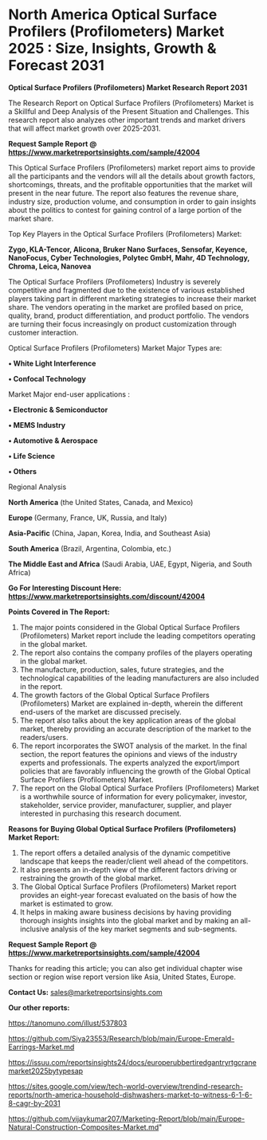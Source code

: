 # North America Optical Surface Profilers (Profilometers) Market 2025 : Size, Insights, Growth & Forecast 2031

<strong>Optical Surface Profilers (Profilometers) Market Research Report 2031</strong>

The Research Report on Optical Surface Profilers (Profilometers) Market is a Skillful and Deep Analysis of the Present Situation and Challenges. This research report also analyzes other important trends and market drivers that will affect market growth over 2025-2031.

<strong>Request Sample Report @ <a href=https://www.marketreportsinsights.com/sample/42004>https://www.marketreportsinsights.com/sample/42004</a></strong>

This Optical Surface Profilers (Profilometers) market report aims to provide all the participants and the vendors will all the details about growth factors, shortcomings, threats, and the profitable opportunities that the market will present in the near future. The report also features the revenue share, industry size, production volume, and consumption in order to gain insights about the politics to contest for gaining control of a large portion of the market share.

Top Key Players in the Optical Surface Profilers (Profilometers) Market:

<strong>Zygo, KLA-Tencor, Alicona, Bruker Nano Surfaces, Sensofar, Keyence, NanoFocus, Cyber Technologies, Polytec GmbH, Mahr, 4D Technology, Chroma, Leica, Nanovea</strong>

The Optical Surface Profilers (Profilometers) Industry is severely competitive and fragmented due to the existence of various established players taking part in different marketing strategies to increase their market share. The vendors operating in the market are profiled based on price, quality, brand, product differentiation, and product portfolio. The vendors are turning their focus increasingly on product customization through customer interaction.

Optical Surface Profilers (Profilometers) Market Major Types are:

<strong>•  White Light Interference

•  Confocal Technology</strong>

Market Major end-user applications :

<strong>•  Electronic & Semiconductor

•  MEMS Industry

•  Automotive & Aerospace

•  Life Science

•  Others</strong>

Regional Analysis

</u><strong><b>North America</b></strong> (the United States, Canada, and Mexico)

<strong><b>Europe </b></strong>(Germany, France, UK, Russia, and Italy)

<strong><b>Asia-Pacific</b></strong> (China, Japan, Korea, India, and Southeast Asia)

<strong><b>South America</b></strong> (Brazil, Argentina, Colombia, etc.)

<strong><b>The Middle East and Africa</b></strong> (Saudi Arabia, UAE, Egypt, Nigeria, and South Africa)

<strong>Go For Interesting Discount Here: <a href=https://www.marketreportsinsights.com/discount/42004>https://www.marketreportsinsights.com/discount/42004</a></strong>

<strong>Points Covered in The Report:</strong>
<ol>
  <li>The major points considered in the Global Optical Surface Profilers (Profilometers) Market report include the leading competitors operating in the global market.</li>
  <li>The report also contains the company profiles of the players operating in the global market.</li>
  <li>The manufacture, production, sales, future strategies, and the technological capabilities of the leading manufacturers are also included in the report.</li>
  <li>The growth factors of the Global Optical Surface Profilers (Profilometers) Market are explained in-depth, wherein the different end-users of the market are discussed precisely.</li>
  <li>The report also talks about the key application areas of the global market, thereby providing an accurate description of the market to the readers/users.</li>
  <li>The report incorporates the SWOT analysis of the market. In the final section, the report features the opinions and views of the industry experts and professionals. The experts analyzed the export/import policies that are favorably influencing the growth of the Global Optical Surface Profilers (Profilometers) Market.</li>
  <li>The report on the Global Optical Surface Profilers (Profilometers) Market is a worthwhile source of information for every policymaker, investor, stakeholder, service provider, manufacturer, supplier, and player interested in purchasing this research document.</li>
</ol>
<strong>Reasons for Buying Global Optical Surface Profilers (Profilometers) Market Report:</strong>

<ol>
  <li>The report offers a detailed analysis of the dynamic competitive landscape that keeps the reader/client well ahead of the competitors.</li>
  <li>It also presents an in-depth view of the different factors driving or restraining the growth of the global market.</li>
  <li>The Global Optical Surface Profilers (Profilometers) Market report provides an eight-year forecast evaluated on the basis of how the market is estimated to grow.</li>
  <li>It helps in making aware business decisions by having providing thorough insights insights into the global market and by making an all-inclusive analysis of the key market segments and sub-segments.</li>
</ol>
<strong>Request Sample Report @ <a href=https://www.marketreportsinsights.com/sample/42004>https://www.marketreportsinsights.com/sample/42004</a></strong>


Thanks for reading this article; you can also get individual chapter wise section or region wise report version like Asia, United States, Europe.

<strong>Contact Us:</strong>
sales@marketreportsinsights.com

<strong>Our other reports:</strong>

<a href=https://tanomuno.com/illust/537803>https://tanomuno.com/illust/537803</a>

<a href=https://github.com/Siya23553/Research/blob/main/Europe-Emerald-Earrings-Market.md>https://github.com/Siya23553/Research/blob/main/Europe-Emerald-Earrings-Market.md</a>

<a href=https://issuu.com/reportsinsights24/docs/europerubbertiredgantryrtgcranemarket2025bytypesap>https://issuu.com/reportsinsights24/docs/europerubbertiredgantryrtgcranemarket2025bytypesap</a>

<a href=https://sites.google.com/view/tech-world-overview/trendind-research-reports/north-america-household-dishwashers-market-to-witness-6-1-6-8-cagr-by-2031>https://sites.google.com/view/tech-world-overview/trendind-research-reports/north-america-household-dishwashers-market-to-witness-6-1-6-8-cagr-by-2031</a>

<a href=https://github.com/vijaykumar207/Marketing-Report/blob/main/Europe-Natural-Construction-Composites-Market.md>https://github.com/vijaykumar207/Marketing-Report/blob/main/Europe-Natural-Construction-Composites-Market.md</a>"
